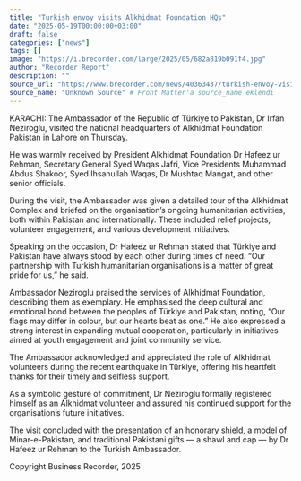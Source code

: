 ```yaml
---
title: "Turkish envoy visits Alkhidmat Foundation HQs"
date: "2025-05-19T00:00:00+03:00"
draft: false
categories: ["news"]
tags: []
image: "https://i.brecorder.com/large/2025/05/682a819b091f4.jpg"
author: "Recorder Report"
description: ""
source_url: "https://www.brecorder.com/news/40363437/turkish-envoy-visits-alkhidmat-foundation-hqs"
source_name: "Unknown Source" # Front Matter'a source_name eklendi
---
```

KARACHI: The Ambassador of the Republic of Türkiye to Pakistan, Dr Irfan Neziroglu, visited the national headquarters of Alkhidmat Foundation Pakistan in Lahore on Thursday. 

He was warmly received by President Alkhidmat Foundation Dr Hafeez ur Rehman, Secretary General Syed Waqas Jafri, Vice Presidents Muhammad Abdus Shakoor, Syed Ihsanullah Waqas, Dr Mushtaq Mangat, and other senior officials.

During the visit, the Ambassador was given a detailed tour of the Alkhidmat Complex and briefed on the organisation’s ongoing humanitarian activities, both within Pakistan and internationally. These included relief projects, volunteer engagement, and various development initiatives. 

Speaking on the occasion, Dr Hafeez ur Rehman stated that Türkiye and Pakistan have always stood by each other during times of need. “Our partnership with Turkish humanitarian organisations is a matter of great pride for us,” he said.

Ambassador Neziroglu praised the services of Alkhidmat Foundation, describing them as exemplary. He emphasised the deep cultural and emotional bond between the peoples of Türkiye and Pakistan, noting, “Our flags may differ in colour, but our hearts beat as one.” He also expressed a strong interest in expanding mutual cooperation, particularly in initiatives aimed at youth engagement and joint community service.

The Ambassador acknowledged and appreciated the role of Alkhidmat volunteers during the recent earthquake in Türkiye, offering his heartfelt thanks for their timely and selfless support.

As a symbolic gesture of commitment, Dr Neziroglu formally registered himself as an Alkhidmat volunteer and assured his continued support for the organisation’s future initiatives.

The visit concluded with the presentation of an honorary shield, a model of Minar-e-Pakistan, and traditional Pakistani gifts — a shawl and cap — by Dr Hafeez ur Rehman to the Turkish Ambassador.

Copyright Business Recorder, 2025
